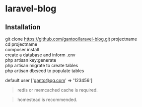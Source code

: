 # laravel-blog

## Installation

git clone https://github.com/gantoo/laravel-blog.git projectname  
cd projectname  
composer install  
create a database and inform .env  
php artisan key:generate  
php artisan migrate to create tables  
php artisan db:seed to populate tables  

default user ['ganto@qq.com' => '123456']  

>redis or memcached cache is required.

>homestead is recommended.
